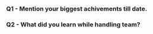 ### Q1 - Mention your biggest achivements till date.

### Q2 - What did you learn while handling team?
